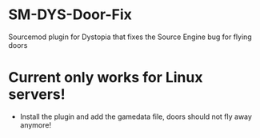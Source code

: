 # SM-DYS-Door-Fix
Sourcemod plugin for Dystopia that fixes the Source Engine bug for flying doors

# Current only works for Linux servers!
- Install the plugin and add the gamedata file, doors should not fly away anymore!
